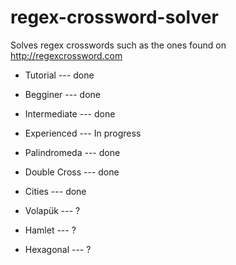 # regex-crossword-solver

Solves regex crosswords such as the ones found on <http://regexcrossword.com>

* Tutorial --- done

* Begginer --- done

* Intermediate --- done

* Experienced --- In progress

* Palindromeda --- done

* Double Cross --- done

* Cities --- done

* Volapük --- ?

* Hamlet --- ?

* Hexagonal --- ?
